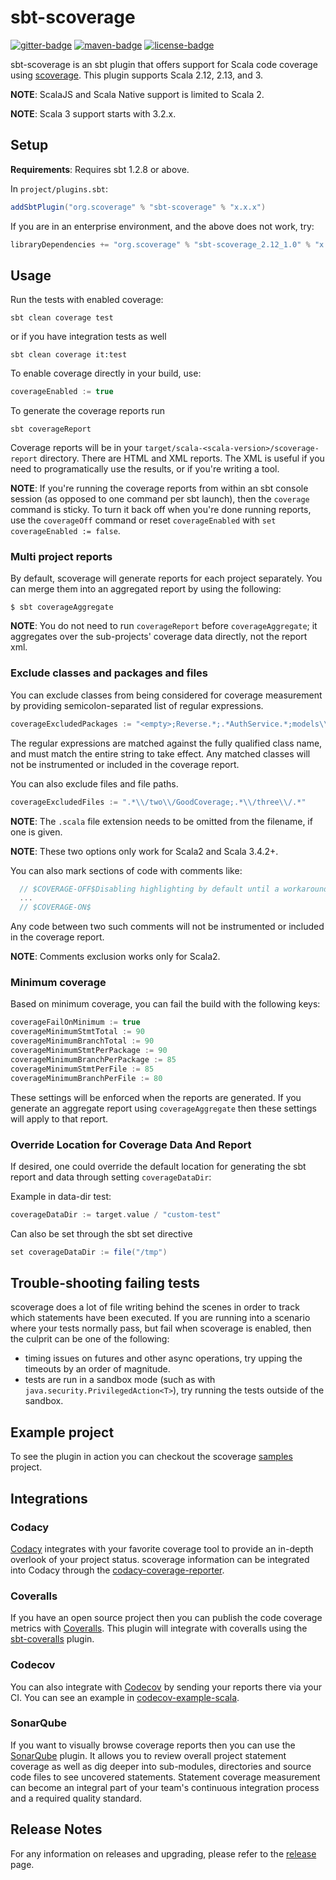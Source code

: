 # sbt-scoverage

[![gitter-badge][]][gitter]
[![maven-badge][]][maven]
[![license-badge][]][license]

sbt-scoverage is an sbt plugin that offers support for Scala code
coverage using [scoverage][]. This plugin supports Scala 2.12, 2.13,
and 3.

**NOTE**: ScalaJS and Scala Native support is limited to Scala 2.

**NOTE**: Scala 3 support starts with 3.2.x.

## Setup

**Requirements**: Requires sbt 1.2.8 or above.

In `project/plugins.sbt`:
```scala
addSbtPlugin("org.scoverage" % "sbt-scoverage" % "x.x.x")
```

If you are in an enterprise environment, and the above does not work, try:
```scala
libraryDependencies += "org.scoverage" % "sbt-scoverage_2.12_1.0" % "x.x.x"
```

## Usage

Run the tests with enabled coverage:
```
sbt clean coverage test
```
or if you have integration tests as well
```
sbt clean coverage it:test
```

To enable coverage directly in your build, use:
```scala
coverageEnabled := true
```

To generate the coverage reports run
```
sbt coverageReport
```

Coverage reports will be in your
`target/scala-<scala-version>/scoverage-report` directory.  There are
HTML and XML reports. The XML is useful if you need to programatically
use the results, or if you're writing a tool.

**NOTE**: If you're running the coverage reports from within an sbt
console session (as opposed to one command per sbt launch), then the
`coverage` command is sticky.  To turn it back off when you're done
running reports, use the `coverageOff` command or reset
`coverageEnabled` with `set coverageEnabled := false`.

### Multi project reports

By default, scoverage will generate reports for each project
separately. You can merge them into an aggregated report by using the
following:

```
$ sbt coverageAggregate
```

**NOTE**: You do not need to run `coverageReport` before
`coverageAggregate`; it aggregates over the sub-projects' coverage
data directly, not the report xml.

### Exclude classes and packages and files

You can exclude classes from being considered for coverage measurement
by providing semicolon-separated list of regular expressions.

```scala
coverageExcludedPackages := "<empty>;Reverse.*;.*AuthService.*;models\\.data\\..*"
```

The regular expressions are matched against the fully qualified class
name, and must match the entire string to take effect.  Any matched
classes will not be instrumented or included in the coverage report.

You can also exclude files and file paths.

```scala
coverageExcludedFiles := ".*\\/two\\/GoodCoverage;.*\\/three\\/.*"
```

**NOTE**: The `.scala` file extension needs to be omitted from the
filename, if one is given.

**NOTE**: These two options only work for Scala2 and Scala 3.4.2+.

You can also mark sections of code with comments like:

```scala
  // $COVERAGE-OFF$Disabling highlighting by default until a workaround for https://issues.scala-lang.org/browse/SI-8596 is found
  ...
  // $COVERAGE-ON$
```

Any code between two such comments will not be instrumented or included in the
coverage report.

**NOTE**: Comments exclusion works only for Scala2.

### Minimum coverage

Based on minimum coverage, you can fail the build with the following keys:

```scala
coverageFailOnMinimum := true
coverageMinimumStmtTotal := 90
coverageMinimumBranchTotal := 90
coverageMinimumStmtPerPackage := 90
coverageMinimumBranchPerPackage := 85
coverageMinimumStmtPerFile := 85
coverageMinimumBranchPerFile := 80
```

These settings will be enforced when the reports are generated.  If
you generate an aggregate report using `coverageAggregate` then these
settings will apply to that report.

### Override Location for Coverage Data And Report

If desired, one could override the default location for generating the
sbt report and data through setting `coverageDataDir`:

Example in data-dir test:
```scala
coverageDataDir := target.value / "custom-test"
```

Can also be set through the sbt set directive
```scala
set coverageDataDir := file("/tmp")
```

## Trouble-shooting failing tests

scoverage does a lot of file writing behind the scenes in order to
track which statements have been executed.  If you are running into a
scenario where your tests normally pass, but fail when scoverage is
enabled, then the culprit can be one of the following:

* timing issues on futures and other async operations, try upping the
  timeouts by an order of magnitude.
* tests are run in a sandbox mode (such as with
  `java.security.PrivilegedAction<T>`), try running the tests outside
  of the sandbox.

## Example project

To see the plugin in action you can checkout the scoverage [samples][]
project.

## Integrations

### Codacy

[Codacy][] integrates with your favorite coverage tool to provide an
in-depth overlook of your project status. scoverage information can be
integrated into Codacy through the [codacy-coverage-reporter][].

### Coveralls

If you have an open source project then you can publish the code
coverage metrics with [Coveralls][]. This plugin will integrate with
coveralls using the [sbt-coveralls][] plugin.

### Codecov

You can also integrate with [Codecov][] by sending your reports there
via your CI. You can see an example in [codecov-example-scala][].

### SonarQube

If you want to visually browse coverage reports then you can use the
[SonarQube][] plugin. It allows you to review overall project
statement coverage as well as dig deeper into sub-modules, directories
and source code files to see uncovered statements.  Statement coverage
measurement can become an integral part of your team's continuous
integration process and a required quality standard.

## Release Notes

For any information on releases and upgrading, please refer to the
[release][] page.

[Codacy]: https://www.codacy.com
[Codecov]: https://about.codecov.io
[Coveralls]: https://coveralls.io
[SonarQube]: https://github.com/RadoBuransky/sonar-scoverage-plugin
[codacy-coverage-reporter]: https://github.com/codacy/codacy-coverage-reporter
[codecov-example-scala]: https://github.com/codecov/example-scala
[gitter-badge]: https://img.shields.io/gitter/room/scoverage/scoverage.svg
[gitter]: https://gitter.im/scoverage/scoverage
[license-badge]: http://img.shields.io/:license-Apache%202-red.svg
[license]: http://www.apache.org/licenses/LICENSE-2.0.txt
[maven-badge]: https://index.scala-lang.org/scoverage/sbt-scoverage/sbt-scoverage/latest.svg
[maven]: https://search.maven.org/artifact/org.scoverage/sbt-scoverage
[release]: https://github.com/scoverage/sbt-scoverage/releases
[samples]: https://github.com/scoverage/sbt-scoverage-samples
[sbt-coveralls]: https://github.com/scoverage/sbt-coveralls
[scoverage]: https://github.com/scoverage/scalac-scoverage-plugin
